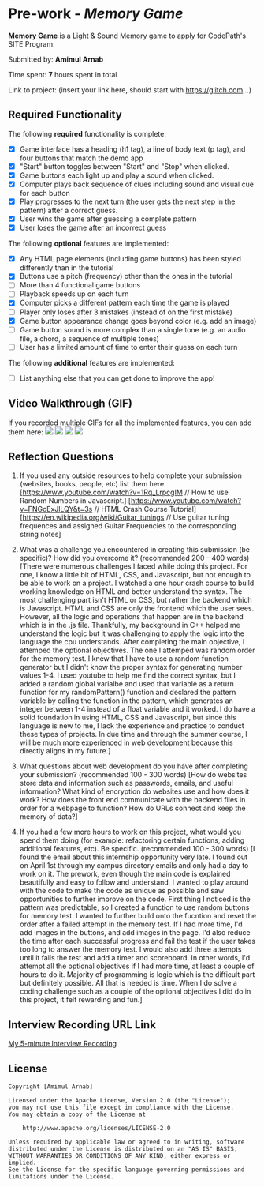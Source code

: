 # Pre-work - *Memory Game*

**Memory Game** is a Light & Sound Memory game to apply for CodePath's SITE Program. 

Submitted by: **Amimul Arnab**

Time spent: **7** hours spent in total

Link to project: (insert your link here, should start with https://glitch.com...)

## Required Functionality

The following **required** functionality is complete:

* [X] Game interface has a heading (h1 tag), a line of body text (p tag), and four buttons that match the demo app
* [X] "Start" button toggles between "Start" and "Stop" when clicked. 
* [X] Game buttons each light up and play a sound when clicked. 
* [X] Computer plays back sequence of clues including sound and visual cue for each button
* [X] Play progresses to the next turn (the user gets the next step in the pattern) after a correct guess. 
* [X] User wins the game after guessing a complete pattern
* [X] User loses the game after an incorrect guess

The following **optional** features are implemented:

* [X] Any HTML page elements (including game buttons) has been styled differently than in the tutorial
* [X] Buttons use a pitch (frequency) other than the ones in the tutorial
* [ ] More than 4 functional game buttons
* [ ] Playback speeds up on each turn
* [X] Computer picks a different pattern each time the game is played
* [ ] Player only loses after 3 mistakes (instead of on the first mistake)
* [X] Game button appearance change goes beyond color (e.g. add an image)
* [ ] Game button sound is more complex than a single tone (e.g. an audio file, a chord, a sequence of multiple tones)
* [ ] User has a limited amount of time to enter their guess on each turn

The following **additional** features are implemented:

- [ ] List anything else that you can get done to improve the app!

## Video Walkthrough (GIF)

If you recorded multiple GIFs for all the implemented features, you can add them here:
![](gif1-link-here)
![](gif2-link-here)
![](gif3-link-here)
![](gif4-link-here)

## Reflection Questions
1. If you used any outside resources to help complete your submission (websites, books, people, etc) list them here. 
[https://www.youtube.com/watch?v=1Rq_LrpcgIM // How to use Random Numbers in Javascript.]
[https://www.youtube.com/watch?v=FNGoExJlLQY&t=3s // HTML Crash Course Tutorial]
[https://en.wikipedia.org/wiki/Guitar_tunings // Use guitar tuning frequences and assigned Guitar Frequencies to the corresponding string notes]

2. What was a challenge you encountered in creating this submission (be specific)? How did you overcome it? (recommended 200 - 400 words) 
[There were numerous challenges I faced while doing this project. For one, I know a little bit of HTML, CSS, and Javascript, but not enough to be able to work on
 a project. I watched a one hour crash course to build working knowledge on HTML and better understand the syntax. The most challenging part isn't HTML or CSS, but
 rather the backend which is Javascript. HTML and CSS are only the frontend which the user sees. However, all the logic and operations that happen are in the backend
 which is in the .js file. Thankfully, my background in C++ helped me understand the logic but it was challenging to apply the logic into the language the cpu understands. 
 After completing the main objective, I attemped the optional objectives. The one I attemped was random order for the memory test. I knew that I have to use a random function
 generator but I didn't know the proper syntax for generating number values 1-4. I used youtube to help me find the correct syntax, but I added a random global varialbe and 
 used that variable as a return function for my randomPattern() function and declared the pattern variable by calling the function in the pattern, which generates an integer
 between 1-4 instead of a float variable and it worked. I do have a solid foundation in using HTML, CSS and Javascript, but since this language is new to me, I lack the experience
 and practice to conduct these types of projects. In due time and through the summer course, I will be much more experienced in web development because this directly aligns in my
 future.]

3. What questions about web development do you have after completing your submission? (recommended 100 - 300 words) 
[How do websites store data and information such as passwords, emails, and useful information?
 What kind of encryption do websites use and how does it work? 
 How does the front end communicate with the backend files in order for a webpage to function?
 How do URLs connect and keep the memory of data?]

4. If you had a few more hours to work on this project, what would you spend them doing (for example: refactoring certain functions, adding additional features, etc). Be specific. (recommended 100 - 300 words) 
[I found the email about this internship opportunity very late. I found out on April 1st through my campus directory emails and only had a day to work on it. The prework, even though 
the main code is explained beautifully and easy to follow and understand, I wanted to play around with the code to make the code as unique as possible and saw opportunities to further 
improve on the code. First thing I noticed is the pattern was predictable, so I created a function to use random buttons for memory test. I wanted to further build onto the fucntion and 
reset the order after a failed attempt in the memory test. If I had more time, I'd add images in the buttons, and add images in the page. I'd also reduce the time after each successful progress
and fail the test if the user takes too long to answer the memory test. I would also add three attempts until it fails the test and add a timer and scoreboard. In other words, I'd attempt all the 
optional objectives if I had more time, at least a couple of hours to do it. Majority of programming is logic which is the difficult part but definitely possible. All that is needed is time. When I do solve a coding
challenge such as a couple of the optional objectives I did do in this project, it felt rewarding and fun.]



## Interview Recording URL Link

[My 5-minute Interview Recording](your-link-here)


## License

    Copyright [Amimul Arnab]

    Licensed under the Apache License, Version 2.0 (the "License");
    you may not use this file except in compliance with the License.
    You may obtain a copy of the License at

        http://www.apache.org/licenses/LICENSE-2.0

    Unless required by applicable law or agreed to in writing, software
    distributed under the License is distributed on an "AS IS" BASIS,
    WITHOUT WARRANTIES OR CONDITIONS OF ANY KIND, either express or implied.
    See the License for the specific language governing permissions and
    limitations under the License.